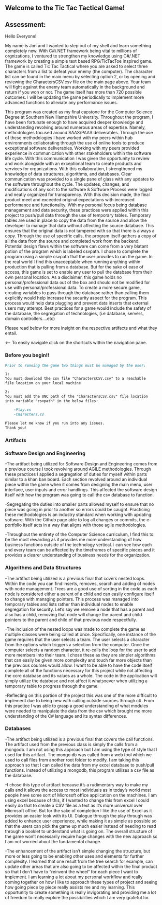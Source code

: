 ## Welcome to the Tic Tac Tactical Game!

## Assessment:
Hello Everyone!

My name is Jon and I wanted to step out of my shell and learn something completely new. With C#/.NET framework being vital to millions of orgnizations, I ventured to strengthen my knowledge using C#/.NET framework by creating a simple text based RPG/TicTacToe inspired game. 
The game is called Tic Tac Tactical where you are asked to select three characters from a list to defeat your enemy (the computer). 
The character list can be found in the main menu by selecting option 2, or by opening and reviewing the CharactersCSV.csv file on the main page above. 
Your team will fight against the enemy team automatically in the background and return if you won or not. The game itself has more than 720 possible outcomes. I will be updating the game periodically to implement more advanced functions to alleviate any performance issues.

This program was created as my final capstone for the Computer Science Degree at Southern New Hampshire University. Throughout the program, I have been fortunate enough to have acquired deeper knowledge and understanding revolving around numerous areas of expertise. Namely, methodologies focused around SAAS/PAAS deliverables. Through the use of these methodologies I have worked with my peers within hub environments collaborating through the use of online tools to produce exceptional software deliverables. Working with my peers provided experience in communication with other stakeholders within the software life cycle. With this communication I was given the opportunity to review and work alongside with an exceptional team to create products and services for organizations. With this collaboration, I strengthened my knowledge of data structures, algorithms, and databases. Clear communication was provided to a single pane of glass with any updates to the software throughout the cycle. The updates, changes, and modifications of any sort to the software & Software Process were logged and neatly organized for transparency. With this decision made, the final product meet and exceeded original expectations with increased performance and functionality.  With my personal focus being database management and data security, these practices were applied within this project to push/pull data through the use of temporary tables. Temporary tables are used in place to copy the data from the source and allow the developer to manage that data without affecting the source database. This ensures that the original data is not tampered with so that there is always a copy. Through the use of specific calls, the program itself gathers a copy of all the data from the source and completed work from the backend. Potential design flaws within the software can come from a very blatant potion of the program which is labeled csvpath. I chose to complete the program using a simple csvpath that the user provides to run the game. In the real world I find this unacceptable when running anything within production that is pulling from a database. But for the sake of ease of access, this game is set to enable any user to pull the database from their own personal location. As a disclaimer, this game holds no personal/professional data out of the box and should not be modified for use with personal/professional data. To create a more secure game, creating variables to pass through the database rather than calling them explicitly would help increase the security aspect for the program. This process would help data plugging and prevent data inserts that external users may attempt. Best practices for a game would include the safety of the database, the segregation of technologies, (i.e database, servers, domain controllers....etc)

Please read below for more insight on the respective artifacts and what they entail.



<-- To easily navigate click on the shortcuts within the navigation pane.

### Before you begin!!
```markdown
Prior to running the game two things must be managed by the user:

1: 
You must download the csv file "CharactersCSV.csv" to a reachable 
file location on your local machine.

2: 
You must add the UNC path of the "CharactersCSV.csv" file location 
into variable "csvpath" in the below files:

    -Play.cs
    -Characters.cs
    
Please let me know if you run into any issues. 
Thank you!

```

### Artifacts

### Software Design and Engineering
   -The artifact being utilized for Software Design and Engineering comes from a previous course I took revolving around AGILE methodologies. Through these practices I applied a segregation of duties for myself within parts similar to a khan ban board. Each section revolved around an individual piece within the game when it comes from designing the main menu, user interface, user inputs and error handlings. This affected the software design itself with how the program was going to call the csv database to function.  
    
   -Segregating the duties into smaller parts allowed myself to ensure that no piece was going in prior to another so errors could be caught. Practicing these methodologies is an industry standard when working with updating software. With the Github page able to log all changes or commits, the e-portfolio itself acts in a way that aligns with those agile methodologies.
     
   -Throughout the entirety of the Computer Science curriculum, I find this to be the most rewarding as it provides me more understanding of how business functions outside of the technology vertical. I can see how each and every team can be affected by the timeframes of specific pieces and it provides a clearer understanding of business needs for the organization.  
### Algorithms and Data Structures
   -The artifact being utilized is a previous final that covers nested loops. Within the code you can find inserts, removes, search and adding of nodes with node management. Trees are a good use of sorting in the code as each node is considered either a parent of a child and can easily configure itself to change with managing pointers. This process was managed into temporary tables and lists rather than individual nodes to enable segregation for security. Let’s say we remove a node that has a parent and also has a child, removing that node will change the parent and child pointers to the parent and child of that previous node respectfully. 
   
   -The inclusion of the nested loops was made to complete the game as multiple classes were being called at once. Specifically, one instance of the game requires that the user selects a team. The user selects a character from the options which triggers a selection from the computer. Once the computer selects a random character, it re-calls the loop for the user to add more members into their team. I chose these as they are simpler algorithms that can easily be given more complexity and touch far more objects than the previous courses would allow. I want to be able to have the code itself complete all of the functions necessary for this project while not affecting the core database and its values as a whole. The code in the application will simply utilize the database and not affect it whatsoever when utilizing a temporary table to progress through the game. 
   
   -Reflecting on this portion of the project this was one of the more difficult to implement due to being new with calling outside sources through c#. From this practice I was able to grasp a good understanding of what modules were needed to manipulate the data from the csv which brought me more understanding of the C# language and its syntax differences.  

### Databases
   -The artifact being utilized is a previous final that covers the call functions. The artifact used from the previous class is simply the calls from a mongodb. I am not using this approach but I am using the type of style that I used for this artifact. The mongo db was called from a web tool which we used to call files from another root folder to modify. I am taking this approach so that I can called the data from my excel database to push/pull functions. Instead of utilizing a mongodb, this program utilizes a csv file as the database.
   
   -I chose this type of artifact because it’s a rudimentary way to make my calls and it allows the access to most individuals as in today’s world most people have some sort of Microsoft office application on the machines. I am using excel because of this, if I wanted to change this from excel I could easily do that to create a CSV file as a text as it’s more universal over Microsoft office. But for the sake of completion I like the use of Excel as it provides an easier look with its UI. Dialogue through the play through was added to enhance user experience, while making it as simple as possible so that the users can pick the game up much easier instead of needing to read through a booklet to understand what is going on. The overall structure of the game won’t necessarily require huge changes with the new approach so I am not worried about the fundamental change.  
    
   -The enhancement of the artifact isn’t simple changing the structure, but more or less going to be enabling other uses and elements for further complexity. I learned that one result from the tree search for example, can update other areas that are also going to be affected within the final product so that I don’t have to “reinvent the wheel” for each piece I want to implement. I am learning a lot about my personal workflow and really coming together on how I like to approach these types of project and seeing how going piece by piece really assists me and my learning. This opportunity to create something is really invigorating and providing me a lot of freedom to really explore the possibilities which I am very grateful for. 




